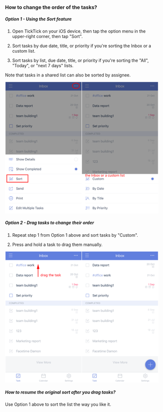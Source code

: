 ### How to change the order of the tasks?

##### Option 1 - Using the Sort feature

1. Open TickTick on your iOS device, then tap the option menu in the upper-right corner, then tap "Sort".

2. Sort tasks by due date, title, or priority if you're sorting the Inbox or a custom list.

3. Sort tasks by list, due date, title, or priority if you're sorting the "All", "Today", or "next 7 days" lists.

Note that tasks in a shared list can also be sorted by assignee.

![](../ios/4.3/4.3.5.1.png)

##### Option 2 - Drag tasks to change their order

1. Repeat step 1 from Option 1 above and sort tasks by "Custom".

2. Press and hold a task to drag them manually.


![](../ios/4.3/4.3.5.2.png)

##### How to resume the original sort after you drag tasks?

Use Option 1 above to sort the list the way you like it.



